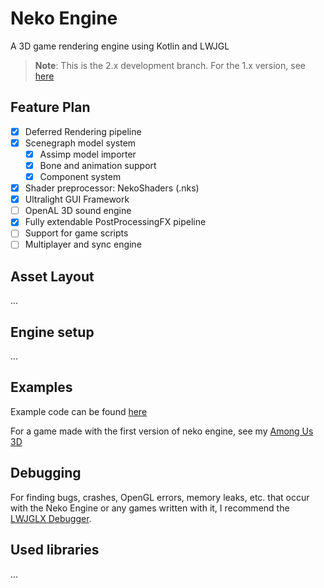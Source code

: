 # Neko Engine

A 3D game rendering engine using Kotlin and LWJGL

> **Note**: This is the 2.x development branch. For the 1.x version, see [here](https://github.com/Twometer/neko-engine/tree/1.x)

## Feature Plan

- [x] Deferred Rendering pipeline
- [x] Scenegraph model system
    - [x] Assimp model importer
    - [x] Bone and animation support
    - [x] Component system
- [x] Shader preprocessor: NekoShaders (.nks)
- [x] Ultralight GUI Framework
- [ ] OpenAL 3D sound engine
- [x] Fully extendable PostProcessingFX pipeline
- [ ] Support for game scripts
- [ ] Multiplayer and sync engine

## Asset Layout

...

## Engine setup

...

## Examples

Example code can be found [here](https://github.com/Twometer/neko-engine/tree/main/src/main/java/example)

For a game made with the first version of neko engine, see my [Among Us 3D](https://github.com/Twometer/among-us-3d)

## Debugging

For finding bugs, crashes, OpenGL errors, memory leaks, etc. that occur with the Neko Engine or any games written with
it, I recommend the [LWJGLX Debugger](https://github.com/LWJGLX/debug).

## Used libraries

...